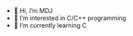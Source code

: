 - 👋 Hi, I’m MDJ
- 👀 I’m interested in C/C++ programming
- 🌱 I’m currently learning C



<!---
MihMDJ12/MihMDJ12 is a ✨ special ✨ repository because its `README.md` (this file) appears on your GitHub profile.
You can click the Preview link to take a look at your changes.
--->
